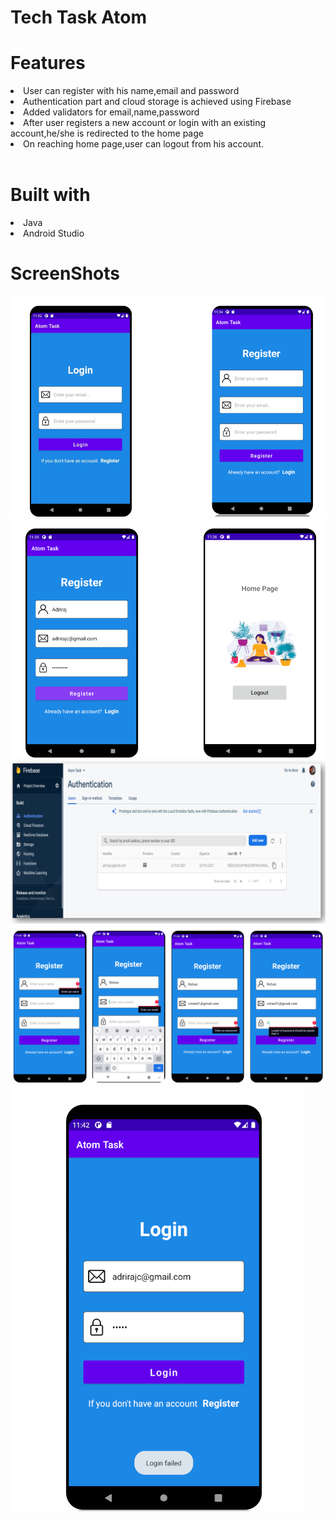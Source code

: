 # Tech Task Atom

# Features
<li>User can register with his name,email and password</li>
<li>Authentication part and cloud storage is achieved using Firebase</li>
<li>Added validators for email,name,password</li>
<li>After user registers a new account or login with an existing account,he/she is redirected to the home page</li>
<li>On reaching home page,user can logout from his account.</li><br>

# Built with
<li>Java</li>
<li>Android Studio</li>


# ScreenShots
![Photos](image_1.png)
![Photos](image_2.png)
![Photos](image_3.png)
![Photos](image_4.png)
![Photos](image_5.png)




